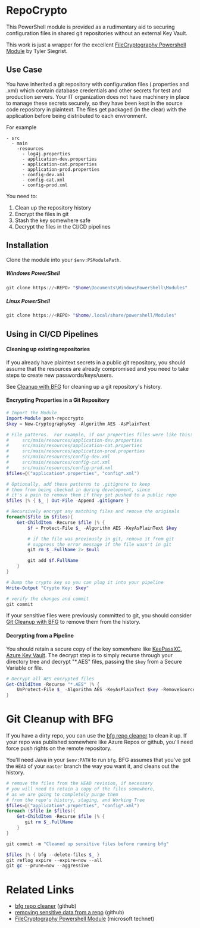 # RepoCrypto
This PowerShell module is provided as a rudimentary aid to securing configuration files in shared git repositories without an external Key Vault.

This work is just a wrapper for the excellent [FileCryptography Powershell Module](https://gallery.technet.microsoft.com/scriptcenter/EncryptDecrypt-files-use-65e7ae5d) by Tyler Siegrist.

## Use Case
You have inherited a git repository with configuration files (.properties and .xml) which contain database credentials and other secrets for test and production servers. Your IT organization does not have machinery in place to manage these secrets securely, so they have been kept in the source code repository in plaintext.  The files get packaged (in the clear) with the application before being distributed to each environment.

For example
```
- src
  - main
    -resources
      - log4j.properties
      - application-dev.properties
      - application-cat.properties
      - application-prod.properties
      - config-dev.xml
      - config-cat.xml
      - config-prod.xml
```

You need to:
1. Clean up the repository history
2. Encrypt the files in git
3. Stash the key somewhere safe
4. Decrypt the files in the CI/CD pipelines

## Installation
Clone the module into your `$env:PSModulePath`. 

##### Windows PowerShell
```PowerShell
git clone https://<REPO> "$home\Documents\WindowsPowerShell\Modules"
```
##### Linux PowerShell
```PowerShell
git clone https://<REPO> "$home/.local/share/powershell/Modules"
```

## Using in CI/CD Pipelines
#### Cleaning up existing repositories
If you already have plaintext secrets in a public git repository, you should assume that the resources are already compromised and you need to take steps to create new passwords/keys/users.

See [Cleanup with BFG](#cleanup-with-bfg) for cleaning up a git repository's history.

#### Encrypting Properties in a Git Repository
```PowerShell
# Import the Module
Import-Module posh-repocrypto
$key = New-CryptographyKey -Algorithm AES -AsPlainText

# File patterns.  For example, if our properties files were like this:
#     src/main/resources/application-dev.properties
#     src/main/resources/application-cat.properties
#     src/main/resources/application-prod.properties
#     src/main/resources/config-dev.xml
#     src/main/resources/config-cat.xml
#     src/main/resources/config-prod.xml
$files=@("application*.properties", "config*.xml")

# Optionally, add these patterns to .gitignore to keep
# them from being checked in during development, since
# it's a pain to remove them if they get pushed to a public repo
$files |% { $_ | Out-File -Append .gitignore }

# Recursively encrypt any matching files and remove the originals
foreach($file in $files){
    Get-ChildItem -Recurse $file |% {
        $f = Protect-File $_ -Algorithm AES -KeyAsPlainText $key 

        # if the file was previously in git, remove it from git
        # suppress the error message if the file wasn't in git
        git rm $_.FullName 2> $null

        git add $f.FullName
    }
}

# Dump the crypto key so you can plug it into your pipeline
Write-Output "Crypto Key: $key"

# verify the changes and commit
git commit
```

If your sensitive files were previously committed to git, you should consider [Git Cleanup with BFG](#git-cleanup-with-bfg) to remove them from the history.


#### Decrypting from a Pipeline
You should retain a secure copy of the key somewhere like [KeePassXC](https://keepassxc.org/), [Azure Key Vault](https://azure.microsoft.com/en-us/services/key-vault/). The decrypt step is to simply recurse through your directory tree and decrypt "*.AES" files, passing the `$key` from a Secure Variable or file.
```PowerShell
# Decrypt all AES encrypted files
Get-ChildItem -Recurse "*.AES" |% {
    UnProtect-File $_ -Algorithm AES -KeyAsPlainText $key -RemoveSource
}
```

# Git Cleanup with BFG
If you have a dirty repo, you can use the [bfg repo cleaner](https://rtyley.github.io/bfg-repo-cleaner/) to clean it up.  If your repo was published somewhere like Azure Repos or github, you'll need force push rights on the remote repository.

You'll need Java in your `$env:PATH` to run `bfg`.  BFG assumes that you've got the `HEAD` of your `master` branch the way you want it, and cleans out the history.

```PowerShell
# remove the files from the HEAD revision, if necessary
# you will need to retain a copy of the files somewhere,
# as we are going to completely purge them
# from the repo's history, staging, and Working Tree
$files=@("application*.properties", "config*.xml")
foreach ($file in $files){
    Get-ChildItem -Recurse $file |% {
       git rm $_.FullName 
    }
}

git commit -m "Cleaned up sensitive files before running bfg"

$files |% { bfg --delete-files $_ }
git reflog expire --expire=now --all 
git gc --prune=now --aggressive
```

# Related Links
- [bfg repo cleaner](https://rtyley.github.io/bfg-repo-cleaner/) (github)
- [removing sensitive data from a repo](https://help.github.com/articles/removing-sensitive-data-from-a-repository/) (github)
- [FileCryptography Powershell Module](https://gallery.technet.microsoft.com/scriptcenter/EncryptDecrypt-files-use-65e7ae5d)  (microsoft technet)
